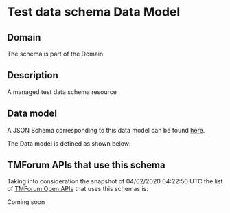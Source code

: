 # Test data schema Data Model

## Domain

The  schema is part of the  Domain

## Description

A managed test data schema resource

## Data model

A JSON Schema corresponding to this data model can be found
[here](https://github.com/tmforum-rand/schemas/blob/candidates/Common/TestDataSchema.schema.json).

The Data model is defined as shown below:




## TMForum APIs that use this schema

Taking into consideration the snapshot of 04/02/2020 04:22:50 UTC the list of [TMForum Open APIs](https://www.tmforum.org/open-apis/) that uses this schemas is:

Coming soon